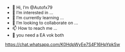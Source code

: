 - 👋 Hi, I’m @Autofx79
- 👀 I’m interested in ...
- 🌱 I’m currently learning ...
- 💞️ I’m looking to collaborate on ...
- 📫 How to reach me ...
- 🤖 you need a EA vok both 
<!---
Autofx79/Autofx79 is a ✨ special ✨ repository because its `README.md` (this file) appears on your GitHub profile.
You can click the Preview link to take a look at your changes.
--->
https://chat.whatsapp.com/K0HdpWyEe7S4F16HpYpkSw
